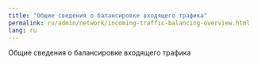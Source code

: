 ```yaml
---
title: "Общие сведения о балансировке входящего трафика"
permalink: ru/admin/network/incoming-traffic-balancing-overview.html
lang: ru
---
```


Общие сведения о балансировке входящего трафика
